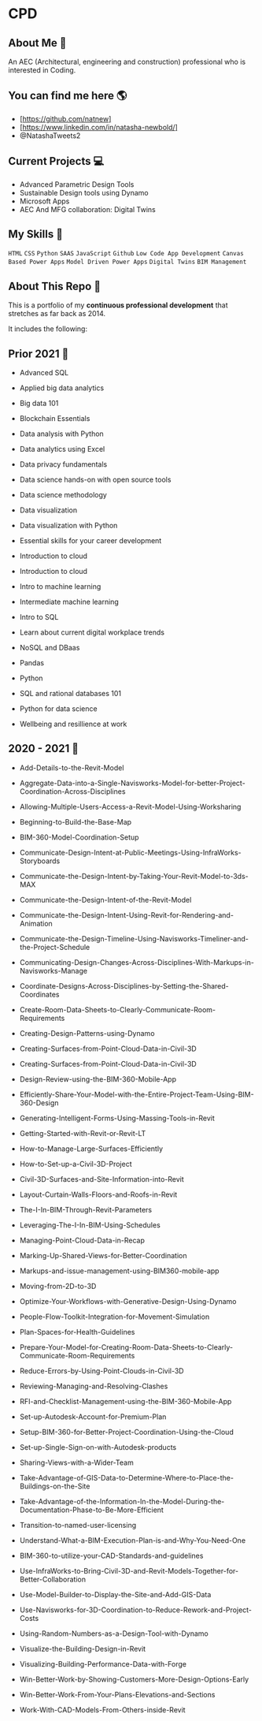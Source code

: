 # CPD

## About Me :wave:
An AEC (Architectural, engineering and construction) professional who is interested in Coding. 


## You can find me here 🌎
* [https://github.com/natnew]
* [https://www.linkedin.com/in/natasha-newbold/]
* @NatashaTweets2


## Current Projects 💻
* Advanced Parametric Design Tools
* Sustainable Design tools using Dynamo
* Microsoft Apps
* AEC And MFG collaboration: Digital Twins

## My Skills 🚀
`HTML` `CSS` `Python` `SAAS` `JavaScript` `Github` `Low Code App Development` `Canvas Based Power Apps` `Model Driven Power Apps` `Digital Twins` `BIM Management`

## About This Repo 📖

This is a portfolio of my **continuous professional development**  that stretches as far back as 2014.

It includes the following:

## Prior 2021 🥇

* Advanced SQL

* Applied big data analytics

* Big data 101

* Blockchain Essentials

* Data analysis with Python

* Data analytics using Excel

* Data privacy fundamentals

* Data science hands-on with open source tools

* Data science methodology 

* Data visualization

* Data visualization with Python

* Essential skills for your career development

* Introduction to cloud

* Introduction to cloud

* Intro to machine learning

* Intermediate machine learning

* Intro to SQL

* Learn about current digital workplace trends

* NoSQL and DBaas

* Pandas

* Python

* SQL and rational databases 101

* Python for data science

* Wellbeing and resillience at work

## 2020 - 2021 🥇

* Add-Details-to-the-Revit-Model

* Aggregate-Data-into-a-Single-Navisworks-Model-for-better-Project-Coordination-Across-Disciplines

* Allowing-Multiple-Users-Access-a-Revit-Model-Using-Worksharing

* Beginning-to-Build-the-Base-Map

* BIM-360-Model-Coordination-Setup

* Communicate-Design-Intent-at-Public-Meetings-Using-InfraWorks-Storyboards

* Communicate-the-Design-Intent-by-Taking-Your-Revit-Model-to-3ds-MAX

* Communicate-the-Design-Intent-of-the-Revit-Model

* Communicate-the-Design-Intent-Using-Revit-for-Rendering-and-Animation

* Communicate-the-Design-Timeline-Using-Navisworks-Timeliner-and-the-Project-Schedule

* Communicating-Design-Changes-Across-Disciplines-With-Markups-in-Navisworks-Manage

* Coordinate-Designs-Across-Disciplines-by-Setting-the-Shared-Coordinates

* Create-Room-Data-Sheets-to-Clearly-Communicate-Room-Requirements

* Creating-Design-Patterns-using-Dynamo

* Creating-Surfaces-from-Point-Cloud-Data-in-Civil-3D

* Creating-Surfaces-from-Point-Cloud-Data-in-Civil-3D

* Design-Review-using-the-BIM-360-Mobile-App

* Efficiently-Share-Your-Model-with-the-Entire-Project-Team-Using-BIM-360-Design

* Generating-Intelligent-Forms-Using-Massing-Tools-in-Revit

* Getting-Started-with-Revit-or-Revit-LT

* How-to-Manage-Large-Surfaces-Efficiently

* How-to-Set-up-a-Civil-3D-Project

* Civil-3D-Surfaces-and-Site-Information-into-Revit

* Layout-Curtain-Walls-Floors-and-Roofs-in-Revit

* The-I-In-BIM-Through-Revit-Parameters

* Leveraging-The-I-In-BIM-Using-Schedules

* Managing-Point-Cloud-Data-in-Recap

* Marking-Up-Shared-Views-for-Better-Coordination

* Markups-and-issue-management-using-BIM360-mobile-app

* Moving-from-2D-to-3D

* Optimize-Your-Workflows-with-Generative-Design-Using-Dynamo

* People-Flow-Toolkit-Integration-for-Movement-Simulation

* Plan-Spaces-for-Health-Guidelines

* Prepare-Your-Model-for-Creating-Room-Data-Sheets-to-Clearly-Communicate-Room-Requirements

* Reduce-Errors-by-Using-Point-Clouds-in-Civil-3D

* Reviewing-Managing-and-Resolving-Clashes

* RFI-and-Checklist-Management-using-the-BIM-360-Mobile-App

* Set-up-Autodesk-Account-for-Premium-Plan

* Setup-BIM-360-for-Better-Project-Coordination-Using-the-Cloud

* Set-up-Single-Sign-on-with-Autodesk-products

* Sharing-Views-with-a-Wider-Team

* Take-Advantage-of-GIS-Data-to-Determine-Where-to-Place-the-Buildings-on-the-Site

* Take-Advantage-of-the-Information-In-the-Model-During-the-Documentation-Phase-to-Be-More-Efficient

* Transition-to-named-user-licensing

* Understand-What-a-BIM-Execution-Plan-is-and-Why-You-Need-One

* BIM-360-to-utilize-your-CAD-Standards-and-guidelines

* Use-InfraWorks-to-Bring-Civil-3D-and-Revit-Models-Together-for-Better-Collaboration

* Use-Model-Builder-to-Display-the-Site-and-Add-GIS-Data

* Use-Navisworks-for-3D-Coordination-to-Reduce-Rework-and-Project-Costs

* Using-Random-Numbers-as-a-Design-Tool-with-Dynamo

* Visualize-the-Building-Design-in-Revit

* Visualizing-Building-Performance-Data-with-Forge

* Win-Better-Work-by-Showing-Customers-More-Design-Options-Early

* Win-Better-Work-From-Your-Plans-Elevations-and-Sections

* Work-With-CAD-Models-From-Others-inside-Revit
